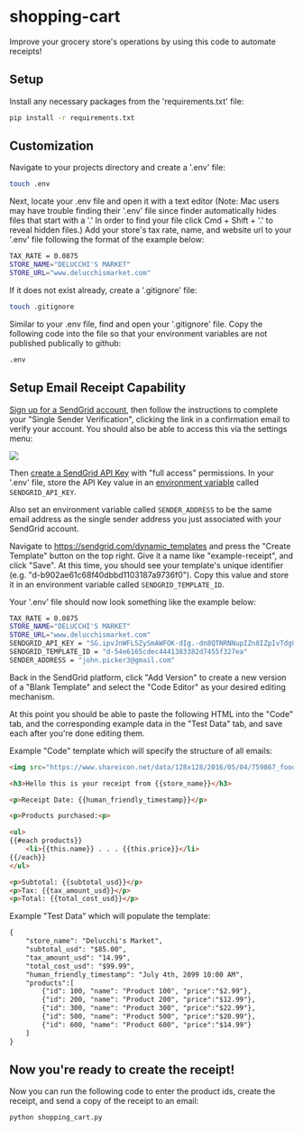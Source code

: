 # shopping-cart
Improve your grocery store's operations by using this code to automate receipts!

## Setup
Install any necessary packages from the 'requirements.txt' file:
```sh
pip install -r requirements.txt
```

## Customization

Navigate to your projects directory and create a '.env' file:
```sh
touch .env
```

Next, locate your .env file and open it with a text editor (Note: Mac users may have trouble finding their '.env' file since finder automatically hides files that start with a '.' In order to find your file click Cmd + Shift + '.' to reveal hidden files.)
Add your store's tax rate, name, and website url to your '.env' file following the format of the example below:

```sh
TAX_RATE = 0.0875
STORE_NAME="DELUCCHI'S MARKET"
STORE_URL="www.delucchismarket.com"
```

If it does not exist already, create a '.gitignore' file:
```sh
touch .gitignore
```
Similar to your .env file, find and open your '.gitignore' file. Copy the following code into the file so that your environment variables are not published publically to github:
```sh
.env
```

## Setup Email Receipt Capability
[Sign up for a SendGrid account](https://signup.sendgrid.com/), then follow the instructions to complete your "Single Sender Verification", clicking the link in a confirmation email to verify your account. You should also be able to access this via the settings menu:

![](https://user-images.githubusercontent.com/1328807/85074750-0cb54c00-b18b-11ea-940f-769cbcde53ad.png)


Then [create a SendGrid API Key](https://app.sendgrid.com/settings/api_keys) with "full access" permissions. In your '.env' file, store the API Key value in an [environment variable](/notes/environment-variables/README.md) called `SENDGRID_API_KEY`.

Also set an environment variable called `SENDER_ADDRESS` to be the same email address as the single sender address you just associated with your SendGrid account.

Navigate to https://sendgrid.com/dynamic_templates and press the "Create Template" button on the top right. Give it a name like "example-receipt", and click "Save". At this time, you should see your template's unique identifier (e.g. "d-b902ae61c68f40dbbd1103187a9736f0"). Copy this value and store it in an environment variable called `SENDGRID_TEMPLATE_ID`.

Your '.env' file should now look something like the example below:

```sh
TAX_RATE = 0.0875
STORE_NAME="DELUCCHI'S MARKET"
STORE_URL="www.delucchismarket.com"
SENDGRID_API_KEY = "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"
SENDGRID_TEMPLATE_ID = "d-54e6165cdec4441383382d7455f327ea"
SENDER_ADDRESS = "john.picker3@gmail.com"
```

Back in the SendGrid platform, click "Add Version" to create a new version of a "Blank Template" and select the "Code Editor" as your desired editing mechanism.

At this point you should be able to paste the following HTML into the "Code" tab, and the corresponding example data in the "Test Data" tab, and save each after you're done editing them.

Example "Code" template which will specify the structure of all emails:

```html
<img src="https://www.shareicon.net/data/128x128/2016/05/04/759867_food_512x512.png">

<h3>Hello this is your receipt from {{store_name}}</h3>

<p>Receipt Date: {{human_friendly_timestamp}}</p>

<p>Products purchased:<p>

<ul>
{{#each products}}
	<li>{{this.name}} . . . {{this.price}}</li>
{{/each}}
</ul>

<p>Subtotal: {{subtotal_usd}}</p>
<p>Tax: {{tax_amount_usd}}</p>
<p>Total: {{total_cost_usd}}</p>
```

Example "Test Data" which will populate the template:

```html
{
    "store_name": "Delucchi's Market",
    "subtotal_usd": "$85.00",
    "tax_amount_usd": "14.99",
    "total_cost_usd": "$99.99",
    "human_friendly_timestamp": "July 4th, 2099 10:00 AM",
    "products":[
        {"id": 100, "name": "Product 100", "price":"$2.99"},
        {"id": 200, "name": "Product 200", "price":"$12.99"},
        {"id": 300, "name": "Product 300", "price":"$22.99"},
        {"id": 500, "name": "Product 500", "price":"$20.99"},
        {"id": 600, "name": "Product 600", "price":"$14.99"}
    ]
}
```

## Now you're ready to create the receipt!
Now you can run the following code to enter the product ids, create the receipt, and send a copy of the receipt to an email:
```sh
python shopping_cart.py
```
